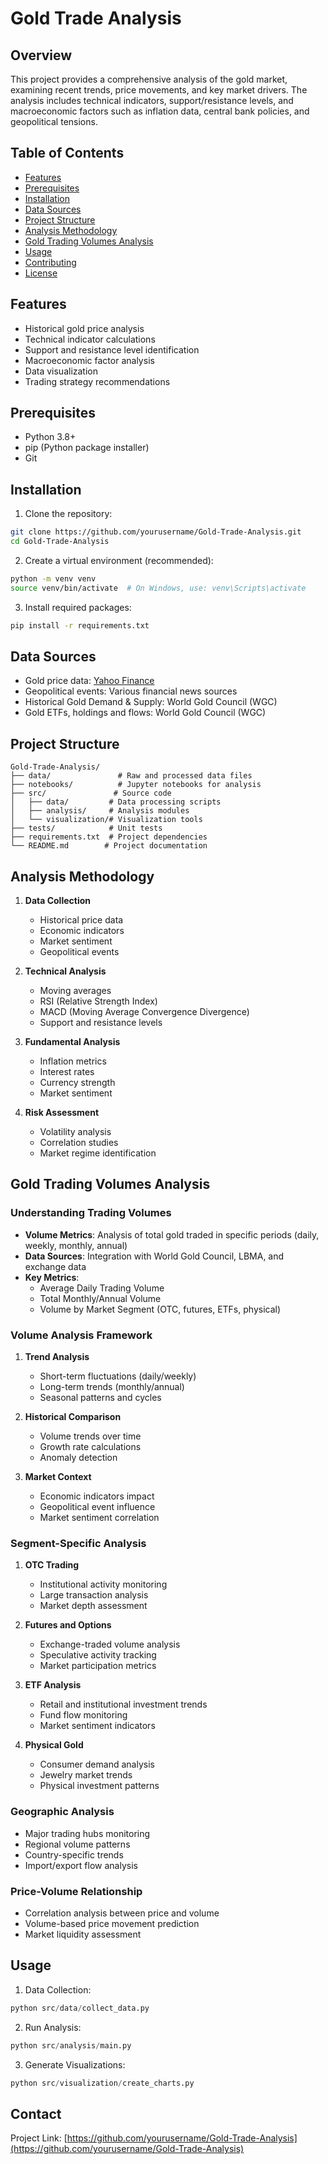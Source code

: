 # Gold Trade Analysis

## Overview
This project provides a comprehensive analysis of the gold market, examining recent trends, price movements, and key market drivers. The analysis includes technical indicators, support/resistance levels, and macroeconomic factors such as inflation data, central bank policies, and geopolitical tensions.

## Table of Contents
- [Features](#features)
- [Prerequisites](#prerequisites)
- [Installation](#installation)
- [Data Sources](#data-sources)
- [Project Structure](#project-structure)
- [Analysis Methodology](#analysis-methodology)
- [Gold Trading Volumes Analysis](#gold-trading-volumes-analysis)
- [Usage](#usage)
- [Contributing](#contributing)
- [License](#license)

## Features
- Historical gold price analysis
- Technical indicator calculations
- Support and resistance level identification
- Macroeconomic factor analysis
- Data visualization
- Trading strategy recommendations

## Prerequisites
- Python 3.8+
- pip (Python package installer)
- Git

## Installation
1. Clone the repository:
```bash
git clone https://github.com/yourusername/Gold-Trade-Analysis.git
cd Gold-Trade-Analysis
```

2. Create a virtual environment (recommended):
```bash
python -m venv venv
source venv/bin/activate  # On Windows, use: venv\Scripts\activate
```

3. Install required packages:
```bash
pip install -r requirements.txt
```

## Data Sources
- Gold price data: [Yahoo Finance](https://finance.yahoo.com/quote/GC=F/)
- Geopolitical events: Various financial news sources
- Historical Gold Demand & Supply: World Gold Council (WGC) <!--- https://www.gold.org/goldhub/data/gold-demand-by-country -->
- Gold ETFs, holdings and flows: World Gold Council (WGC) <!--- https://www.gold.org/goldhub/data/gold-etfs-holdings-and-flows -->

## Project Structure
```
Gold-Trade-Analysis/
├── data/               # Raw and processed data files
├── notebooks/          # Jupyter notebooks for analysis
├── src/               # Source code
│   ├── data/         # Data processing scripts
│   ├── analysis/     # Analysis modules
│   └── visualization/# Visualization tools
├── tests/            # Unit tests
├── requirements.txt  # Project dependencies
└── README.md        # Project documentation
```

## Analysis Methodology
1. **Data Collection**
   - Historical price data
   - Economic indicators
   - Market sentiment
   - Geopolitical events

2. **Technical Analysis**
   - Moving averages
   - RSI (Relative Strength Index)
   - MACD (Moving Average Convergence Divergence)
   - Support and resistance levels

3. **Fundamental Analysis**
   - Inflation metrics
   - Interest rates
   - Currency strength
   - Market sentiment

4. **Risk Assessment**
   - Volatility analysis
   - Correlation studies
   - Market regime identification

## Gold Trading Volumes Analysis

### Understanding Trading Volumes
- **Volume Metrics**: Analysis of total gold traded in specific periods (daily, weekly, monthly, annual)
- **Data Sources**: Integration with World Gold Council, LBMA, and exchange data
- **Key Metrics**:
  - Average Daily Trading Volume
  - Total Monthly/Annual Volume
  - Volume by Market Segment (OTC, futures, ETFs, physical)

### Volume Analysis Framework
1. **Trend Analysis**
   - Short-term fluctuations (daily/weekly)
   - Long-term trends (monthly/annual)
   - Seasonal patterns and cycles

2. **Historical Comparison**
   - Volume trends over time
   - Growth rate calculations
   - Anomaly detection

3. **Market Context**
   - Economic indicators impact
   - Geopolitical event influence
   - Market sentiment correlation

### Segment-Specific Analysis
1. **OTC Trading**
   - Institutional activity monitoring
   - Large transaction analysis
   - Market depth assessment

2. **Futures and Options**
   - Exchange-traded volume analysis
   - Speculative activity tracking
   - Market participation metrics

3. **ETF Analysis**
   - Retail and institutional investment trends
   - Fund flow monitoring
   - Market sentiment indicators

4. **Physical Gold**
   - Consumer demand analysis
   - Jewelry market trends
   - Physical investment patterns

### Geographic Analysis
- Major trading hubs monitoring
- Regional volume patterns
- Country-specific trends
- Import/export flow analysis

### Price-Volume Relationship
- Correlation analysis between price and volume
- Volume-based price movement prediction
- Market liquidity assessment

## Usage
1. Data Collection:
```python
python src/data/collect_data.py
```

2. Run Analysis:
```python
python src/analysis/main.py
```

3. Generate Visualizations:
```python
python src/visualization/create_charts.py
```


## Contact 
Project Link: [https://github.com/yourusername/Gold-Trade-Analysis](https://github.com/yourusername/Gold-Trade-Analysis)
